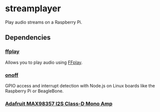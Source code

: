 # streamplayer
Play audio streams on a Raspberry Pi.

## Dependencies

### [ffplay](https://www.npmjs.com/package/ffplay)

Allows you to play audio using [FFplay](https://manpages.org/ffplay).

### [onoff](https://www.npmjs.com/package/onoff)

GPIO access and interrupt detection with Node.js on Linux boards like the Raspberry Pi or BeagleBone.

### [Adafruit MAX98357 I2S Class-D Mono Amp](https://learn.adafruit.com/adafruit-max98357-i2s-class-d-mono-amp)
